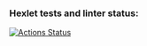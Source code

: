 ### Hexlet tests and linter status:
[![Actions Status](https://github.com/lobedima/fullstack-javascript-project-6/actions/workflows/hexlet-check.yml/badge.svg)](https://github.com/lobedima/fullstack-javascript-project-6/actions)